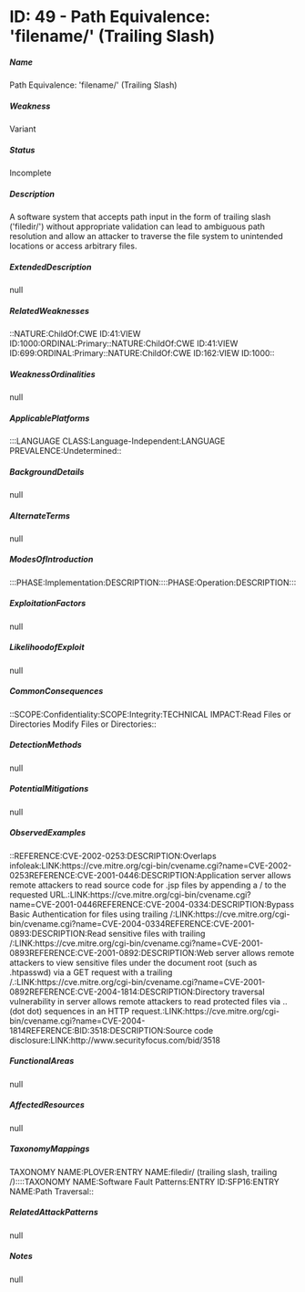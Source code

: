 # ID: 49 - Path Equivalence: 'filename/' (Trailing Slash)
<h5>Name</h5>Path Equivalence: 'filename/' (Trailing Slash)
<h5>Weakness</h5>Variant
<h5>Status</h5>Incomplete
<h5>Description</h5>A software system that accepts path input in the form of trailing slash ('filedir/') without appropriate validation can lead to ambiguous path resolution and allow an attacker to traverse the file system to unintended locations or access arbitrary files.
<h5>ExtendedDescription</h5>null
<h5>RelatedWeaknesses</h5>::NATURE:ChildOf:CWE ID:41:VIEW ID:1000:ORDINAL:Primary::NATURE:ChildOf:CWE ID:41:VIEW ID:699:ORDINAL:Primary::NATURE:ChildOf:CWE ID:162:VIEW ID:1000::
<h5>WeaknessOrdinalities</h5>null
<h5>ApplicablePlatforms</h5>:::LANGUAGE CLASS:Language-Independent:LANGUAGE PREVALENCE:Undetermined::
<h5>BackgroundDetails</h5>null
<h5>AlternateTerms</h5>null
<h5>ModesOfIntroduction</h5>:::PHASE:Implementation:DESCRIPTION::::PHASE:Operation:DESCRIPTION:::
<h5>ExploitationFactors</h5>null
<h5>LikelihoodofExploit</h5>null
<h5>CommonConsequences</h5>::SCOPE:Confidentiality:SCOPE:Integrity:TECHNICAL IMPACT:Read Files or Directories Modify Files or Directories::
<h5>DetectionMethods</h5>null
<h5>PotentialMitigations</h5>null
<h5>ObservedExamples</h5>::REFERENCE:CVE-2002-0253:DESCRIPTION:Overlaps infoleak:LINK:https://cve.mitre.org/cgi-bin/cvename.cgi?name=CVE-2002-0253REFERENCE:CVE-2001-0446:DESCRIPTION:Application server allows remote attackers to read source code for .jsp files by appending a / to the requested URL.:LINK:https://cve.mitre.org/cgi-bin/cvename.cgi?name=CVE-2001-0446REFERENCE:CVE-2004-0334:DESCRIPTION:Bypass Basic Authentication for files using trailing /:LINK:https://cve.mitre.org/cgi-bin/cvename.cgi?name=CVE-2004-0334REFERENCE:CVE-2001-0893:DESCRIPTION:Read sensitive files with trailing /:LINK:https://cve.mitre.org/cgi-bin/cvename.cgi?name=CVE-2001-0893REFERENCE:CVE-2001-0892:DESCRIPTION:Web server allows remote attackers to view sensitive files under the document root (such as .htpasswd) via a GET request with a trailing /.:LINK:https://cve.mitre.org/cgi-bin/cvename.cgi?name=CVE-2001-0892REFERENCE:CVE-2004-1814:DESCRIPTION:Directory traversal vulnerability in server allows remote attackers to read protected files via .. (dot dot) sequences in an HTTP request.:LINK:https://cve.mitre.org/cgi-bin/cvename.cgi?name=CVE-2004-1814REFERENCE:BID:3518:DESCRIPTION:Source code disclosure:LINK:http://www.securityfocus.com/bid/3518
<h5>FunctionalAreas</h5>null
<h5>AffectedResources</h5>null
<h5>TaxonomyMappings</h5>TAXONOMY NAME:PLOVER:ENTRY NAME:filedir/ (trailing slash, trailing /)::::TAXONOMY NAME:Software Fault Patterns:ENTRY ID:SFP16:ENTRY NAME:Path Traversal::
<h5>RelatedAttackPatterns</h5>null
<h5>Notes</h5>null

